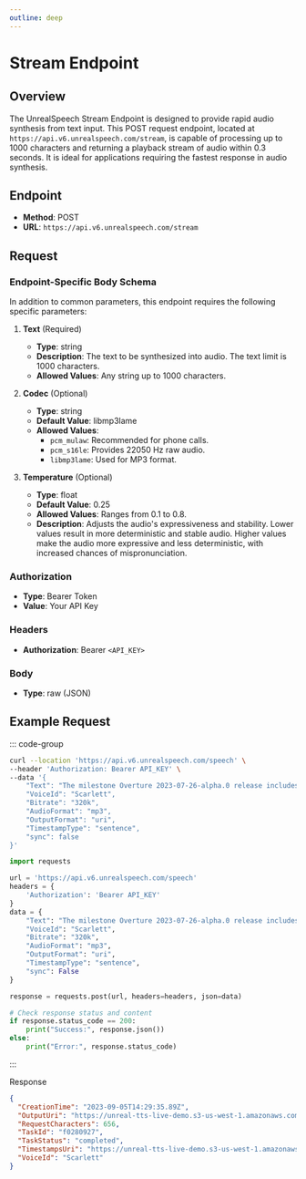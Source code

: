 ```yaml
---
outline: deep
---
```


# Stream Endpoint

## Overview

The UnrealSpeech Stream Endpoint is designed to provide rapid audio synthesis from text input. This POST request endpoint, located at `https://api.v6.unrealspeech.com/stream`, is capable of processing up to 1000 characters and returning a playback stream of audio within 0.3 seconds. It is ideal for applications requiring the fastest response in audio synthesis.

## Endpoint

- **Method**: POST
- **URL**: `https://api.v6.unrealspeech.com/stream`

## Request

### Endpoint-Specific Body Schema

In addition to common parameters, this endpoint requires the following specific parameters:

1. **Text** (Required)

   - **Type**: string
   - **Description**: The text to be synthesized into audio. The text limit is 1000 characters.
   - **Allowed Values**: Any string up to 1000 characters.

2. **Codec** (Optional)

   - **Type**: string
   - **Default Value**: libmp3lame
   - **Allowed Values**:
     - `pcm_mulaw`: Recommended for phone calls.
     - `pcm_s16le`: Provides 22050 Hz raw audio.
     - `libmp3lame`: Used for MP3 format.

3. **Temperature** (Optional)
   - **Type**: float
   - **Default Value**: 0.25
   - **Allowed Values**: Ranges from 0.1 to 0.8.
   - **Description**: Adjusts the audio's expressiveness and stability. Lower values result in more deterministic and stable audio. Higher values make the audio more expressive and less deterministic, with increased chances of mispronunciation.

### Authorization

- **Type**: Bearer Token
- **Value**: Your API Key

### Headers

- **Authorization**: Bearer `<API_KEY>`

### Body

- **Type**: raw (JSON)

## Example Request

::: code-group

```bash [curl]
curl --location 'https://api.v6.unrealspeech.com/speech' \
--header 'Authorization: Bearer API_KEY' \
--data '{
    "Text": "The milestone Overture 2023-07-26-alpha.0 release includes four unique data layers: Places of Interest (POIs), Buildings, Transportation Network, and Administrative Boundaries. These layers, which combine various sources of open map data, have been validated and conflated through a series of quality checks, and are released in the Overture Maps data schema which was released publicly in June 2023. The Places dataset includes data on over 59 million places worldwide and will be a foundational element of navigation, local search, and many other location-based applications. The datasets are available for download at https://overturemaps.org/download/.",
    "VoiceId": "Scarlett",
    "Bitrate": "320k",
    "AudioFormat": "mp3",
    "OutputFormat": "uri",
    "TimestampType": "sentence",
    "sync": false
}'
```

```python [Python]
import requests

url = 'https://api.v6.unrealspeech.com/speech'
headers = {
    'Authorization': 'Bearer API_KEY'
}
data = {
    "Text": "The milestone Overture 2023-07-26-alpha.0 release includes four unique data layers: Places of Interest (POIs), Buildings, Transportation Network, and Administrative Boundaries. These layers, which combine various sources of open map data, have been validated and conflated through a series of quality checks, and are released in the Overture Maps data schema which was released publicly in June 2023. The Places dataset includes data on over 59 million places worldwide and will be a foundational element of navigation, local search, and many other location-based applications. The datasets are available for download at https://overturemaps.org/download/.",
    "VoiceId": "Scarlett",
    "Bitrate": "320k",
    "AudioFormat": "mp3",
    "OutputFormat": "uri",
    "TimestampType": "sentence",
    "sync": False
}

response = requests.post(url, headers=headers, json=data)

# Check response status and content
if response.status_code == 200:
    print("Success:", response.json())
else:
    print("Error:", response.status_code)

```

:::

Response

```json
{
  "CreationTime": "2023-09-05T14:29:35.89Z",
  "OutputUri": "https://unreal-tts-live-demo.s3-us-west-1.amazonaws.com/f0280927.mp3",
  "RequestCharacters": 656,
  "TaskId": "f0280927",
  "TaskStatus": "completed",
  "TimestampsUri": "https://unreal-tts-live-demo.s3-us-west-1.amazonaws.com/f0280927.json",
  "VoiceId": "Scarlett"
}
```
